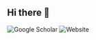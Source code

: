 ## Hi there 👋

![Google Scholar](https://img.shields.io/badge/Google%20Scholar-4285F4?link=https://scholar.google.com&style=for-the-badge&logo=google-scholar&logoColor=white)
![Website](https://img.shields.io/website?url=https%3A%2F%2Fhugoverhelst.nl&link=https%3A%2F%2Fhugoverhelst.nl)



<!--
**hverhelst/hverhelst** is a ✨ _special_ ✨ repository because its `README.md` (this file) appears on your GitHub profile.

Here are some ideas to get you started:

- 🔭 I’m currently working on ...
- 🌱 I’m currently learning ...
- 👯 I’m looking to collaborate on ...
- 🤔 I’m looking for help with ...
- 💬 Ask me about ...
- 📫 How to reach me: ...
- 😄 Pronouns: ...
- ⚡ Fun fact: ...
-->
